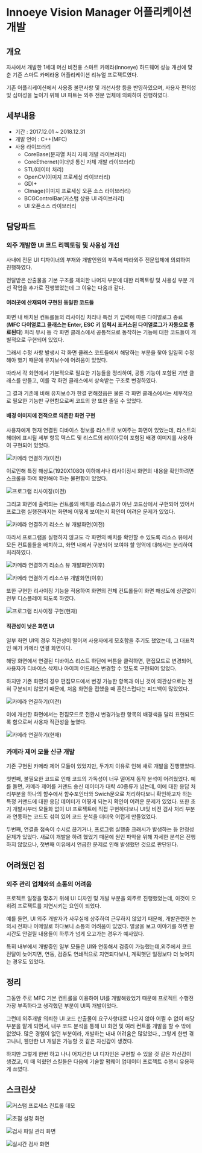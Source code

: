 # Innoeye Vision Manager 어플리케이션 개발

## 개요

자사에서 개발한 1세대 머신 비전용 스마트 카메라\(Innoeye\) 하드웨어 성능 개선에 맞춘 기존 스마트 카메라용 어플리케이션 리뉴얼 프로젝트였다.

기존 어플리케이션에서 사용중 불편사항 및 개선사항 등을 반영하였으며, 사용자 편의성 및 심미성을 높이기 위해 UI 파트는 외주 전문 업체에 의뢰하여 진행하였다.

## 세부내용

* 기간 : 2017.12.01 ~ 2018.12.31
* 개발 언어 : C++\(MFC\)
* 사용 라이브러리 
  * CoreBase\(문자열 처리 자체 개발 라이브러리\)
  * CoreEthernet\(이더넷 통신 자체 개발 라이브러리\)
  * STL\(데이터 처리\)
  * OpenCV\(이미지 프로세싱 라이브러리\) 
  * GDI+
  * CImage\(이미지 프로세싱 오픈 소스 라이브러리\)
  * BCGControlBar\(커스텀 상용 UI 라이브러리\) 
  * UI 오픈소스 라이브러리

## **담당파트**

### **외주 개발한 UI 코드 리펙토링 및 사용성 개선**

사내에 전문 UI 디자이너의 부재와 개발인원의 부족에 따라외주 전문업체에 의뢰하여 진행하였다.

전달받은 산출물을 기본 구조를 제외한 나머지 부분에 대한 리펙토링 및 사용성 부분 개선 작업을 추가로 진행했었는데 그 이유는 다음과 같다.

#### **여러곳에 산재되어 구현된 동일한 코드들**

화면 내 배치된 컨트롤들의 리사이징 처리나 특정 키 입력에 따른 다이얼로그 종료\(**MFC 다이얼로그 클래스는 Enter, ESC 키 입력시 포커스된 다이얼로그가 자동으로 종료된다**\) 처리 무시 등 각 화면 클래스에서 공통적으로 동작하는 기능에 대한 코드들이 개별적으로 구현되어 있었다.

그래서 수정 사항 발생시 각 화면 클래스 코드들에서 해당하는 부분을 찾아 일일히 수정해야 했기 때문에 유지보수에 어려움이 있었다.

따라서 각 화면에서 기본적으로 필요한 기능들을 정리하여, 공통 기능이 포함된 기반 클래스를 만들고, 이를 각 화면 클래스에서 상속받는 구조로 변경하였다.

그 결과 기존에 비해 유지보수가 한결 편해졌음은 물론 각 화면 클래스에서는 세부적으로 필요한 기능만 구현함으로써 코드의 양 또한 줄일 수 있었다.

#### **배경 이미지에 전적으로 의존한 화면 구현**

사용자에게 현재 연결된 디바이스 정보를 리스트로 보여주는 화면이 있었는데, 리스트의 헤더에 표시될 세부 항목 텍스트 및 리스트의 레이아웃이 포함된 배경 이미지를 사용하여 구현되어 있었다.

![&#xCE74;&#xBA54;&#xB77C; &#xC5F0;&#xACB0;&#xD558;&#xAE30;\(&#xC774;&#xC804;\)](../.gitbook/assets/connect_camera_before%20%281%29.png)

이로인해 특정 해상도\(1920X1080\) 이하에서나 리사이징시 화면의 내용을 확인하려면 스크롤을 하여 확인해야 하는 불편함이 있었다.

![&#xD504;&#xB85C;&#xADF8;&#xB7A8; &#xB9AC;&#xC0AC;&#xC774;&#xC9D5;\(&#xC774;&#xC804;\)](../.gitbook/assets/vision_manager_program_resize_before.gif)

그리고 화면에 출력되는 컨트롤의 배치를 리소스뷰가 아닌 코드상에서 구현되어 있어서 프로그램 실행전까지는 화면에 어떻게 보이는지 확인이 어려운 문제가 있었다.

![&#xCE74;&#xBA54;&#xB77C; &#xC5F0;&#xACB0;&#xD558;&#xAE30; &#xB9AC;&#xC18C;&#xC2A4; &#xBDF0; &#xAC1C;&#xBC1C;&#xD654;&#xBA74;\(&#xC774;&#xC804;\)](../.gitbook/assets/connect_camera_resource_view_before.png)

따라서 프로그램을 실행하지 않고도 각 화면의 배치를 확인할 수 있도록 리소스 뷰에서 모든 컨트롤들을 배치하고, 화면 내에서 구분되어 보여야 할 영역에 대해서는 분리하여 처리하였다.

![&#xCE74;&#xBA54;&#xB77C; &#xC5F0;&#xACB0;&#xD558;&#xAE30; &#xB9AC;&#xC18C;&#xC2A4; &#xBDF0; &#xAC1C;&#xBC1C;&#xD654;&#xBA74;\(&#xC774;&#xD6C4;\)](../.gitbook/assets/connect_camera_resource_view_after.png)

![&#xCE74;&#xBA54;&#xB77C; &#xC5F0;&#xACB0;&#xD558;&#xAE30; &#xB9AC;&#xC18C;&#xC2A4;&#xBDF0; &#xAC1C;&#xBC1C;&#xD654;&#xBA74;\(&#xC774;&#xD6C4;\)](../.gitbook/assets/connect_camera_ressource_view.png)

또한 구현한 리사이징 기능을 적용하여 화면의 전체 컨트롤들이 화면 해상도에 상관없이 전부 디스플레이 되도록 하였다.

![&#xD504;&#xB85C;&#xADF8;&#xB7A8; &#xB9AC;&#xC0AC;&#xC774;&#xC9D5; &#xAD6C;&#xD604;\(&#xD604;&#xC7AC;\)](../.gitbook/assets/vision_manager_program_resize_after.gif)

#### **직관성이 낮은 화면 UI**

일부 화면 UI의 경우 직관성이 떨어져 사용자에게 모호함을 주기도 했었는데, 그 대표적인 예가 카메라 연결 화면이다.

해당 화면에서 연결된 디바이스 리스트 하단에 버튼을 클릭하면, 편집모드로 변경되어, 사용자가 디바이스 삭제나 아이피 어드레스 변경할 수 있도록 구현되어 있었다.

하지만 기존 화면의 경우 편집모드에서 변경 가능한 항목과 아닌 것이 외관상으로는 전혀 구분되지 않았기 때문에, 처음 화면을 접했을 때 혼란스럽다는 피드백이 많았었다.

![&#xCE74;&#xBA54;&#xB77C; &#xC5F0;&#xACB0;&#xD558;&#xAE30;\(&#xC774;&#xC804;\)](../.gitbook/assets/visionmanager_connect_device_before.gif)

이에 개선한 화면에서는 편집모드로 전환시 변경가능한 항목의 배경색을 달리 표현되도록 함으로써 사용자 직관성을 높였다.

![&#xCE74;&#xBA54;&#xB77C; &#xC5F0;&#xACB0;&#xD558;&#xAE30;\(&#xD604;&#xC7AC;\)](../.gitbook/assets/visionmanager_connect_device_after.gif)

### **카메라 제어 모듈 신규 개발**

기존 구현된 카메라 제어 모듈이 있었지만, 두가지 이유로 인해 새로 개발을 진행했었다.

첫번째, 불필요한 코드로 인해 코드의 가독성이 너무 떨어져 동작 분석이 어려웠었다. 예를 들면, 카메라 제어를 커맨드 송신 데이터가 대략 40종류가 넘는데, 이에 대한 응답 처리부분을 하나의 함수에서 함수포인터와 Swich문으로 처리하다보니 확인하고자 하는 특정 커맨드에 대한 응답 데이터가 어떻게 되는지 확인이 어려운 문제가 있었다. 또한 초기 개발시부터 모듈화 없이 UI 프로젝트에 직접 구현하다보니 UI및 비전 검사 처리 부분과 연동하는 코드도 섞여 있어 코드 분석을 더더욱 어렵게 만들었었다.

두번째, 연결중 접속이 수시로 끊기거나, 프로그램 실행중 크래시가 발생하는 등 안정성 문제가 있었다. 새로이 개발을 하려 했었기 때문에 원인 파악을 위해 자세한 분석은 진행하지 않았으나, 첫번째 이유에서 언급한 문제로 인해 발생했던 것으로 판단된다.

## 어려웠던 점

### **외주 관리 업체와의 소통의 어려움**

프로젝트 일정을 맞추기 위해 UI 디자인 및 개발 부분을 외주로 진행했었는데, 이것이 오히려 프로젝트를 지연시키는 요인이 되었다.

예를 들면, UI 외주 개발자가 사무실에 상주하여 근무하지 않았기 때문에, 개발관련한 논의시 전화나 이메일로 하다보니 소통의 어려움이 있었다. 얼굴을 보고 이야기를 하면 한시간도 안걸릴 내용들이 하루가 넘게 오고가는 경우가 예사였다.

특히 내부에서 개발중인 일부 모듈은 UI와 연동해서 검증이 가능했는데,외주에서 코드 전달이 늦어지면, 연동, 검증도 연쇄적으로 지연되다보니, 계획햇던 일정보다 더 늦어지는 경우도 있었다.

## 정리

그동안 주로 MFC 기본 컨트롤을 이용하여 UI를 개발해왔었기 때문에 프로젝트 수행전 가장 부족하다고 생각했던 부분이 UI쪽 개발이었다.

그런데 외주개발 의뢰한 UI 코드 산출물이 요구사항대로 나오지 않아 어쩔 수 없이 해당 부분을 맡게 되면서, 내부 코드 분석을 통해 UI 화면 및 여러 컨트롤 개발을 할 수 밖에 없었다. 많은 경험이 없던 부분이라, 개발하는 내내 어려움은 많았었다., 그렇게 한번 겪고나니, 웬만한 UI 개발은 가능할 것 같은 자신감이 생겼다.

하지만 그렇게 한번 하고 나니 어지간한 UI 디자인은 구현할 수 있을 것 같은 자신감이 생겼고, 이 때 익혔던 스킬들은 다음에 기술할 펌웨어 업데이터 프로젝트 수행시 유용하게 쓰였다.

## 스크린샷

![&#xCEE4;&#xC2A4;&#xD140; &#xD504;&#xB85C;&#xC138;&#xC2A4; &#xCEE8;&#xD2B8;&#xB864; &#xB370;&#xBAA8;](../.gitbook/assets/demo_custom_progress_control%20%282%29%20%282%29%20%282%29%20%281%29.gif)

![&#xCD08;&#xC810; &#xC124;&#xC815; &#xD654;&#xBA74;](../.gitbook/assets/screenshot_setting_focus.png)

![&#xAC80;&#xC0AC; &#xD30C;&#xC77C; &#xAD00;&#xB9AC; &#xD654;&#xBA74;](../.gitbook/assets/screenshot_inspection_file_manage%20%281%29.png)

![&#xC2E4;&#xC2DC;&#xAC04; &#xAC80;&#xC0AC; &#xD654;&#xBA74;](../.gitbook/assets/vision_manager_program_realtime_inspection.gif)

